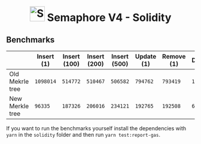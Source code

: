 <p align="center">
    <h1 align="center">
        <picture>
            <source media="(prefers-color-scheme: dark)" srcset="https://github.com/semaphore-protocol/website/blob/main/static/img/semaphore-icon-dark.svg">
            <source media="(prefers-color-scheme: light)" srcset="https://github.com/semaphore-protocol/website/blob/main/static/img/semaphore-icon.svg">
            <img width="40" alt="Semaphore icon." src="https://github.com/semaphore-protocol/website/blob/main/static/img/semaphore-icon.svg">
        </picture>
        Semaphore V4 - Solidity
    </h1>
</p>

## Benchmarks

|                 | Insert (1) | Insert (100) | Insert (200) | Insert (500) | Update (1) | Remove (1) | Deployment |
| --------------- | ---------- | ------------ | ------------ | ------------ | ---------- | ---------- | ---------- |
| Old Mekrle tree | `1098014`  | `514772`     | `510467`     | `506582`     | `794762`   | `793419`   | `1834586`  |
| New Merkle tree | `96335`    | `187326`     | `206016`     | `234121`     | `192765`   | `192508`   | `663315`   |

If you want to run the benchmarks yourself install the dependencies with `yarn` in the `solidity` folder and then run `yarn test:report-gas`.
